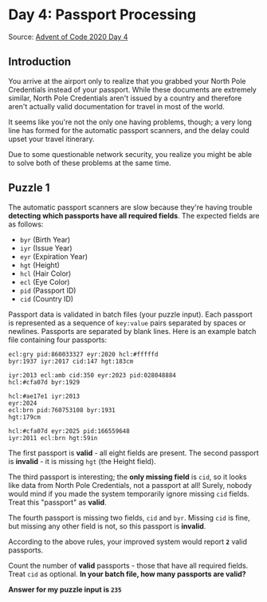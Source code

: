 # Day 4: Passport Processing
Source: [Advent of Code 2020 Day 4](https://adventofcode.com/2020/day/4)

## Introduction
You arrive at the airport only to realize that you grabbed your North Pole Credentials instead of your passport. 
While these documents are extremely similar, North Pole Credentials aren't issued by a country
and therefore aren't actually valid documentation for travel in most of the world.

It seems like you're not the only one having problems, though; 
a very long line has formed for the automatic passport scanners, and the delay could upset your travel itinerary.

Due to some questionable network security, you realize you might be able to solve both of these problems at the same time.

## Puzzle 1
The automatic passport scanners are slow because they're having trouble
**detecting which passports have all required fields**. The expected fields are as follows:

- `byr` (Birth Year)
- `iyr` (Issue Year)
- `eyr` (Expiration Year)
- `hgt` (Height)
- `hcl` (Hair Color)
- `ecl` (Eye Color)
- `pid` (Passport ID)
- `cid` (Country ID)

Passport data is validated in batch files (your puzzle input). 
Each passport is represented as a sequence of `key:value` pairs separated by spaces or newlines. 
Passports are separated by blank lines. Here is an example batch file containing four passports:

    ecl:gry pid:860033327 eyr:2020 hcl:#fffffd
    byr:1937 iyr:2017 cid:147 hgt:183cm
    
    iyr:2013 ecl:amb cid:350 eyr:2023 pid:028048884
    hcl:#cfa07d byr:1929
    
    hcl:#ae17e1 iyr:2013
    eyr:2024
    ecl:brn pid:760753108 byr:1931
    hgt:179cm
    
    hcl:#cfa07d eyr:2025 pid:166559648
    iyr:2011 ecl:brn hgt:59in

The first passport is **valid** - all eight fields are present. 
The second passport is **invalid** - it is missing `hgt` (the Height field).

The third passport is interesting; the **only missing field** is `cid`, 
so it looks like data from North Pole Credentials, not a passport at all! 
Surely, nobody would mind if you made the system temporarily ignore missing `cid` fields. 
Treat this "passport" as **valid**.

The fourth passport is missing two fields, `cid` and `byr`. 
Missing `cid` is fine, but missing any other field is not, so this passport is **invalid**.

According to the above rules, your improved system would report **`2`** valid passports.

Count the number of **valid** passports - those that have all required fields. 
Treat `cid` as optional. **In your batch file, how many passports are valid?**

**Answer for my puzzle input is `235`**
